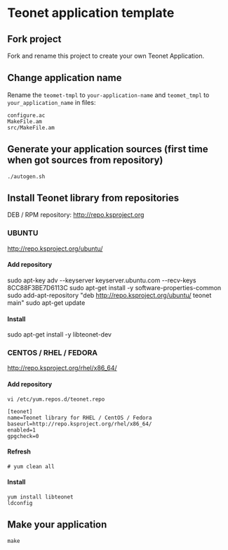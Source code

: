 # Teonet application template

## Fork project

Fork and rename this project to create your own Teonet Application.

## Change application name

Rename the ```teomet-tmpl``` to ```your-application-name``` 
and ```teomet_tmpl``` to ```your_application_name``` in files:

    configure.ac
    MakeFile.am
    src/MakeFile.am

## Generate your application sources (first time when got sources from repository)

    ./autogen.sh

## Install Teonet library from repositories

DEB / RPM repository: http://repo.ksproject.org

### UBUNTU

http://repo.ksproject.org/ubuntu/

#### Add repository

sudo apt-key adv --keyserver keyserver.ubuntu.com --recv-keys 8CC88F3BE7D6113C
sudo apt-get install -y software-properties-common
sudo add-apt-repository "deb http://repo.ksproject.org/ubuntu/ teonet main"
sudo apt-get update

#### Install

sudo apt-get install -y libteonet-dev


### CENTOS / RHEL / FEDORA

http://repo.ksproject.org/rhel/x86_64/

#### Add repository

    vi /etc/yum.repos.d/teonet.repo

    [teonet]
    name=Teonet library for RHEL / CentOS / Fedora
    baseurl=http://repo.ksproject.org/rhel/x86_64/
    enabled=1
    gpgcheck=0

#### Refresh

    # yum clean all

#### Install

    yum install libteonet
    ldconfig 


## Make your application 

    make